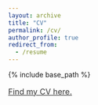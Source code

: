 ```yaml
---
layout: archive
title: "CV"
permalink: /cv/
author_profile: true
redirect_from:
  - /resume
---
```


{% include base_path %}

<a style="line-height: 1.5;" href="http://SymonJoryStevens-Guille.github.io/files/CV_2018_Short.pdf"><span style="color: #333333;"><span style="font-size: medium;">Find my CV here.</span></span></a>

